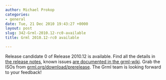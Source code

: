 ```yaml
---
author: Michael Prokop
categories:
- general
date: Tue, 21 Dec 2010 19:43:27 +0000
layout: post
slug: 342-Grml-2010.12-rc0-available
title: Grml 2010.12-rc0 available

---
```

Release candidate 0 of Release 2010\.12 is available. Find all the details in [the release notes](http://grml.org/changelogs/README-grml-2010.12-rc0/), known issues [are documented in the grml\-wiki](http://wiki.grml.org/doku.php?id=release_candidate). Grab the ISOs from [grml.org/download/prerelease](http://grml.org/download/prerelease/). The Grml team is looking forward to your feedback!